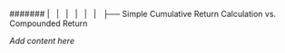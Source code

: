 ####### |   |   |   |   |   |   ├── Simple Cumulative Return Calculation vs. Compounded Return

*Add content here*